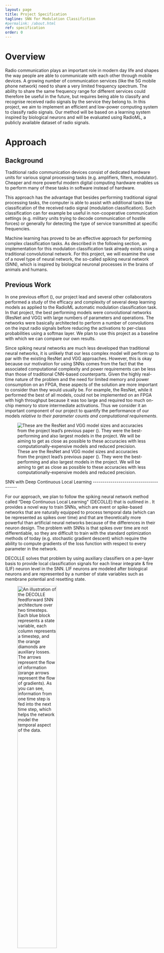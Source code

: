 ```yaml
---
layout: page
title: Project Specification 
tagline: SNN for Modulation Classifiction
#permalink: /about.html
ref: specification 
order: 0
---
```





Overview
========

Radio communication plays an important role in modern day life and
shapes the way people are able to communicate with each other through
mobile devices. A growing number of communication services (like the 5G
mobile phone network) need to share a very limited frequency spectrum.
The ability to share the same frequency range for different services
could therefore be useful in the future, but requires being able to
classify and recognise received radio signals by the service they belong
to. In this project, we aim to implement an efficient and low-power
computing system to classify radio signals. Our method will be based on
a learning system inspired by biological neurons and will be evaluated
using RadioML, a publicly available dataset of radio signals.

Approach
========

Background
----------

Traditional radio communication devices consist of dedicated hardware
units for various signal processing tasks (e.g. amplifiers, filters,
modulator). Cheaper and more powerful modern digital computing hardware
enables us to perform many of these tasks in software instead of
hardware.

This approach has the advantage that besides performing traditional
signal processing tasks, the computer is able to assist with additional
tasks like classification of the received radio signal (modulation
classification). Such classification can for example be useful in
non-cooperative communication settings (e.g. military units trying to
decode communication of hostile forces) or generally for detecting the
type of service transmitted at specific frequencies.

Machine learning has proved to be an effective approach for performing
complex classification tasks. As described in the following section, an
implementation for this modulation classification task already exists
using a traditional convolutional network. For this project, we will
examine the use of a novel type of neural network, the so-called spiking
neural network (SNN), which is inspired by biological neuronal processes
in the brains of animals and humans.

Previous Work
-------------

In one previous effort (), our project lead and several other
collaborators performed a study of the efficacy and complexity of
several deep learning models as applied to the RadioML automatic
modulation classification task. In that project, the best performing
models were convolutional networks (ResNet and VGG) with large numbers
of parameters and operations. The networks were basically architected to
perform a number of convolutions on the input radio signals before
reducing the activations to per-class probabilities using a softmax
layer. We plan to use this project as a baseline with which we can
compare our own results.

Since spiking neural networks are much less developed than traditional
neural networks, it is unlikely that our less complex model will perform
up to par with the existing ResNet and VGG approaches. However, this is
okay because our motivation for using SNNs comes from the fact that the
associated computational complexity and power requirements can be less
than those of traditional CNN-based counterparts. Given the highly
real-time nature of the problem and the need for limited memory and
power consumption on an FPGA, these aspects of the solution are more
important to consider than they would usually be. For example, the
ResNet, while it performed the best of all models, could not be
implemented on an FPGA with high throughput because it was too large and
required too much on-chip memory to store intermediate activations. Thus
we consider it an important component of our project to quantify the
performance of our models *relative to their parameter counts and
computational requirements*.

<figure>
<img src="resnet_vgg_accuracies.png" alt="These are the ResNet and VGG model sizes and accuracies from the project lead’s previous paper (). They were the best-performing and also largest models in the project. We will be aiming to get as close as possible to these accuracies with less computationally-expensive models and reduced precision." /><figcaption>These are the ResNet and VGG model sizes and accuracies from the project lead’s previous paper (<span class="citation" data-cites="previouswork"></span>). They were the best-performing and also largest models in the project. We will be aiming to get as close as possible to these accuracies with less computationally-expensive models and reduced precision.</figcaption>
</figure>SNN with Deep Continuous Local Learning
---------------------------------------

For our approach, we plan to follow the spiking neural network method
called “Deep Continuous Local Learning" (DECOLLE) that is outlined in .
It provides a novel way to train SNNs, which are event or spike-based
networks that are naturally equipped to process temporal data (which can
be represented as spikes over time) and that are theoretically more
powerful than artificial neural networks because of the differences in
their neuron design. The problem with SNNs is that spikes over time are
not differentiable, so they are difficult to train with the standard
optimization methods of today (e.g. stochastic gradient descent) which
require the ability to compute gradients of the loss function with
respect to every parameter in the network.

DECOLLE solves that problem by using auxiliary classifiers on a
per-layer basis to provide local classification signals for each linear
integrate & fire (LIF) neuron level in the SNN. LIF neurons are modeled
after biological neurons and are represented by a number of state
variables such as membrane potential and resetting state.

<figure>
<img src="snn_feedforward.png" alt="An illustration of the DECOLLE feedforward SNN architecture over two timesteps. Each blue block represents a state variable, each column represents a timestep, and the orange diamonds are auxiliary losses. The arrows represent the flow of information (orange arrows represent the flow of gradients). As you can see, information from one time step is fed into the next time step, which helps the network model the temporal aspect of the data." style="width:55.0%" /><figcaption>An illustration of the DECOLLE feedforward SNN architecture over two timesteps. Each blue block represents a state variable, each column represents a timestep, and the orange diamonds are auxiliary losses. The arrows represent the flow of information (orange arrows represent the flow of gradients). As you can see, information from one time step is fed into the next time step, which helps the network model the temporal aspect of the data.</figcaption>
</figure>Project Parts
-------------

We intend to build off of the code provided by the authors of the
DECOLLE paper, extending their work according to the following sequence
of steps:

-   Implementing a larger spiking neural network for RadioML based on
    the dcll library, which is modeled after the VGG network
    architecture used in .

-   Optimizing this network for RadioML classification accuracy by
    tuning various hyperparameters like learning rate, momentum, etc.

-   Extending the Brevitas quantization library to support spiking
    neural networks

-   Training a quantized version of the RadioML SNN and optimizing it
    for model size, memory bandwidth, and speed while maintaining as
    high of an accuracy as possible

Further Extensions
------------------

Eventually, the model created for this project should be able to run on
dedicated hardware (e.g. to be used in Sofware Defined Radios) which
means that similarly to the VGG used in *Previous Work*, an FPGA
implementation will be desirable.

FPGAs are customizable computer chips that can be programmed for
specific purposes using a hardware description language. Compared to
processors where the hardware structure is fixed and only software can
be modified, an FPGA allows the programmer to adapt the configuration
and wiring of the entire computer chip to the needs of the project. Due
to this property, FPGAs deviate from the standard sequential processor
model and can perform many separate operations in parallel which makes
FPGAs well suited for the implementation of neural networks.

There is some uncertainty in this project around how easy it will be to
adapt the Brevitas library for spiking neural networks. If it turns out
that no considerable progress is made in this regard, we may revise the
schedule and focus on the FPGA implementation of the RadioML SNN instead
of its quantization.

Project Objectives
==================

Our overall objective is to train an SNN model which approximates
previous VGG/ResNet accuracies on RadioML modulation classification and
train a quantized version of the same network to optimize for computing
power and memory. We plan to work toward our large-scale goal by
producing the following results:

-   <span class="sans-serif">**An SNN network for RadioML trained using
    DECOLLE:**</span>  
    Based on the dcll Python library provided with , we plan to create a
    model trained using the RadioML dataset for modulation
    classification. This model will be evaluated on accuracy.

-   <span class="sans-serif">**A quantized version of the SNN network
    for RadioML:**</span>  
    In order to prepare the SNN for effective and fast computation, we
    intend to create a quantized version of the neural network using the
    Python library Brevitas. This network will be evaluated on its
    required space, computational efficiency (timing) and accuracy.

For more details about the milestones, deliverables, and schedule, see
section <a href="#sec:schedule" data-reference-type="ref" data-reference="sec:schedule">[sec:schedule]</a>.

Feasibility and Risks
=====================

Performance
-----------

In one sense, there is a risk that the DECOLLE spiking neural network
will not perform well on the RadioML dataset, as SNNs are difficult to
train and do not currently produce results on par with traditional deep
learning schemes. We would likely need to develop or utilize new
SNN-based optimization methods in order to resolve this; however, that
is not the focus of this project. Here we are primarily interested in
seeing how well we can do with the current training methods, and
potentially quantifying the performance gains (in terms of compute and
memory) of DECOLLE over VGG, with and without quantization.

Training Time / Hyperparameter Tuning
-------------------------------------

Another difficulty and contributor to risk stems from the fact that deep
learning methods require a significant amount of training time, meaning
there is a long turnaround before we are able to see a result – and the
result might not even be good or valid (due to implementation error,
poorly-chosen hyperparameters, or the limitations of the method).
Optimizing hyperparameters to get good training results may require many
iterations of the same training process which can potentially delay
project progress. We will try to alleviate this problem by making
healthy use of the GPU cluster, where we have the ability to run
multiple experiments in parallel for faster development, and by
allocating sufficient time for the tedious process of hyperparameter
tuning in the schedule.

Group Management
================

We plan to make decisions by consensus (taking into account the advice
of our project lead) and to communicate via Slack channel, making Skype
calls as necessary. We will report weekly progress to our project lead
via Slack.

Progress will be monitored using the milestone schedule. If we
experience significant delays of our milestones due to problems
encountered, we may revise the schedule and focus our efforts on
creating an optimized RadioML SNN (without quantization). In case the
Brevitas implementation causes problems in particular, we may instead
develop an FPGA implementation of the RadioML SNN and leave the
quantization as a further extension to the project for teams later on.

Owen’s main focus will be the implementation of the SNN in PyTorch using
the DCLL library while Simon will work on the quantization of SNNs using
Brevitas. We recognize that there is some uncertainty around the areas
with the most time-consuming challenges for the project. Therefore, this
division is tentative and we will stay in regular contact throughout the
project to combine our efforts in overcoming the main challenges.

Project Development
===================

Software Components
-------------------

Development for this project is mostly software-based. These are the
main software components that we will use:

-   **<span class="sans-serif">dcll</span>**, a Python library built on
    top of PyTorch implementing spiking neural networks and the DECOLLE
    learning rule

-   **<span class="sans-serif">Brevitas</span>**, a Python library based
    on PyTorch for quantization-aware training of neural networks

-   **<span class="sans-serif">Vivado HLS</span>**, a software package
    for high level synthesis and simulation of hardware designs for
    FPGAs

Owen will focus more on the adaptation of the dcll library, while Simon
will be working with Brevitas. Nevertheless, since many of the software
components are related, we will both be involved with all major parts of
the project.

Resources
---------

The training of neural networks can be computationally very expensive
and works best on GPU clusters maintained for this purpose. For this
project we will have access to the GPU cluster run by the university.

The codebase will be maintained on a shared GitHub repository to allow
for effective collaboration and version control. Documentation for our
codebase will be maintained using README files in markdown format which
allows us to integrate code and documentation effectively within the
same repository.

Additionally, a project website will be created containing a project
description and links to the codebase. Reports documenting our project
results will also be published on the project website.

Schedule
========

In this section we outline the schedule for the project. Table
<a href="#milestone_summary" data-reference-type="ref" data-reference="milestone_summary">[milestone_summary]</a>
provides a summary, while a more detailed description can be found
below.

<span id="sec:schedule" label="sec:schedule">\[sec:schedule\]</span>

<table>
<caption>Summary of milestone/deliverable schedule</caption>
<thead>
<tr class="header">
<th style="text-align: left;"><strong><span class="sans-serif">Week</span></strong></th>
<th style="text-align: left;"><strong><span class="sans-serif">Type</span></strong></th>
<th style="text-align: left;"><strong><span class="sans-serif">Description</span></strong></th>
<th style="text-align: left;"><strong><span class="sans-serif"></span></strong></th>
</tr>
</thead>
<tbody>
<tr class="odd">
<td style="text-align: left;">4</td>
<td style="text-align: left;">Milestone</td>
<td style="text-align: left;">Train SNN (DCLL lib) with MNIST dataset</td>
<td style="text-align: left;">Simon</td>
</tr>
<tr class="even">
<td style="text-align: left;"></td>
<td style="text-align: left;">Milestone</td>
<td style="text-align: left;">Preprocess and load RadioML dataset for SNN</td>
<td style="text-align: left;">Owen</td>
</tr>
<tr class="odd">
<td style="text-align: left;">5</td>
<td style="text-align: left;">Milestone</td>
<td style="text-align: left;">Get familiar with Brevitas library</td>
<td style="text-align: left;">Simon</td>
</tr>
<tr class="even">
<td style="text-align: left;"></td>
<td style="text-align: left;">Milestone</td>
<td style="text-align: left;">Get familiar with the DCLL codebase</td>
<td style="text-align: left;">Owen</td>
</tr>
<tr class="odd">
<td style="text-align: left;">6</td>
<td style="text-align: left;">Milestone</td>
<td style="text-align: left;">Extend Brevitas for usage with SNNs from dcll library</td>
<td style="text-align: left;">Simon</td>
</tr>
<tr class="even">
<td style="text-align: left;"></td>
<td style="text-align: left;">Milestone</td>
<td style="text-align: left;">Adapt SNN for RadioML using DCLL PyTorch library</td>
<td style="text-align: left;">Owen</td>
</tr>
<tr class="odd">
<td style="text-align: left;">7</td>
<td style="text-align: left;">Deliverable</td>
<td style="text-align: left;">Hyperparameter tuning of SNN for RadioML</td>
<td style="text-align: left;">Simon</td>
</tr>
<tr class="even">
<td style="text-align: left;"></td>
<td style="text-align: left;">Deliverable</td>
<td style="text-align: left;">Hyperparameter tuning of SNN for RadioML</td>
<td style="text-align: left;">Owen</td>
</tr>
<tr class="odd">
<td style="text-align: left;">8</td>
<td style="text-align: left;">Milestone</td>
<td style="text-align: left;">Adapt RadioML SNN for quantization in Brevitas</td>
<td style="text-align: left;">Simon</td>
</tr>
<tr class="even">
<td style="text-align: left;"></td>
<td style="text-align: left;">Milestone</td>
<td style="text-align: left;">Tuning of architecture parameters for RadioML SNN</td>
<td style="text-align: left;">Owen</td>
</tr>
<tr class="odd">
<td style="text-align: left;">9</td>
<td style="text-align: left;">Deliverable</td>
<td style="text-align: left;">Optimize quantized version of RadioML SNN</td>
<td style="text-align: left;">Simon</td>
</tr>
<tr class="even">
<td style="text-align: left;"></td>
<td style="text-align: left;">Deliverable</td>
<td style="text-align: left;">Optimize quantized version of RadioML SNN</td>
<td style="text-align: left;">Owen</td>
</tr>
<tr class="odd">
<td style="text-align: left;">10</td>
<td style="text-align: left;">Deliverable</td>
<td style="text-align: left;">Final report and video (focus: quantization)</td>
<td style="text-align: left;">Simon</td>
</tr>
<tr class="even">
<td style="text-align: left;"></td>
<td style="text-align: left;">Deliverable</td>
<td style="text-align: left;">Final report and video (focus: SNN implementation)</td>
<td style="text-align: left;">Owen</td>
</tr>
</tbody>
</table>

<span id="milestone_summary"
label="milestone_summary">\[milestone\_summary\]</span>

Week 4
======

**<span class="sans-serif">Simon</span>**:

<table>
<tbody>
<tr class="odd">
<td style="text-align: left;">:</td>
<td style="text-align: left;">Train SNN (DCLL lib) with MNIST dataset.</td>
</tr>
<tr class="even">
<td style="text-align: left;">:</td>
<td style="text-align: left;">Have an SNN network that can be run on the MNIST dataset on the GPU cluster.</td>
</tr>
</tbody>
</table>

<span class="sans-serif">**Owen**</span>:

<table>
<tbody>
<tr class="odd">
<td style="text-align: left;">:</td>
<td style="text-align: left;">Preprocess and load RadioML dataset for SNN.</td>
</tr>
<tr class="even">
<td style="text-align: left;">:</td>
<td style="text-align: left;">Have the RadioML data on the GPU cluster in a form that can be fed to the SNN.</td>
</tr>
</tbody>
</table>

Week 5
======

<span class="sans-serif">**Simon**</span>:

<table>
<tbody>
<tr class="odd">
<td style="text-align: left;">:</td>
<td style="text-align: left;">Get familiar with Brevitas library.</td>
</tr>
<tr class="even">
<td style="text-align: left;">:</td>
<td style="text-align: left;">Written report including a description of which functionality Brevitas offers, how the codebase of Brevitas is organized, how it is used for regular neural networks and outline on where extensions for spiking neural networks will have to be made.</td>
</tr>
</tbody>
</table>

<span class="sans-serif">**Owen**</span>:

<table>
<tbody>
<tr class="odd">
<td style="text-align: left;">:</td>
<td style="text-align: left;">Get familiar with the DCLL codebase, determine which parts of the code will need to be changed in order to create a VGG-like SNN architecture using DCLL modules.</td>
</tr>
<tr class="even">
<td style="text-align: left;">:</td>
<td style="text-align: left;">Written report which includes a high-level overview of the different parts of the code and a description of which specific files and functions will need to be changed or utilized in order to define a VGG-like architecture for use with RadioML.</td>
</tr>
</tbody>
</table>

Week 6
======

<span class="sans-serif">**Simon**</span>:

<table>
<tbody>
<tr class="odd">
<td style="text-align: left;">:</td>
<td style="text-align: left;">Extend Brevitas for usage with spiking neural networks from dcll library.</td>
</tr>
<tr class="even">
<td style="text-align: left;">:</td>
<td style="text-align: left;">Have a trained quantized version of the MNIST network for different bit sizes (16-, 8- and 4-bit) and report on accuracy achieved.</td>
</tr>
</tbody>
</table>

<span class="sans-serif">**Owen**</span>:

<table>
<tbody>
<tr class="odd">
<td style="text-align: left;">:</td>
<td style="text-align: left;">Adapt SNN for RadioML using DCLL PyTorch library.</td>
</tr>
<tr class="even">
<td style="text-align: left;">:</td>
<td style="text-align: left;">Have a first SNN modeled after VGG that can be trained on RadioML data (ignoring actual performance at this point).</td>
</tr>
</tbody>
</table>

Week 7 - Deliverable
====================

<span class="sans-serif">**Owen & Simon**</span>:

<table>
<tbody>
<tr class="odd">
<td style="text-align: left;">:</td>
<td style="text-align: left;">Hyperparameter tuning of SNN for RadioML</td>
</tr>
<tr class="even">
<td style="text-align: left;"></td>
<td style="text-align: left;">Explore different versions for hyperparameters focusing on learning rate, learning rate decay schedule, optimizers, momentum, batch size, etc. to optimize achieved accuracy of the network.</td>
</tr>
<tr class="odd">
<td style="text-align: left;">:</td>
<td style="text-align: left;">Classify RadioML data by modulation with at least, say, 60% accuracy on the test set (which corresponds to the worst performance reported in the previous work).</td>
</tr>
<tr class="even">
<td style="text-align: left;">:</td>
<td style="text-align: left;">Report on architecture, implementation and hyperparameters for the model and discuss resulting accuracy.</td>
</tr>
</tbody>
</table>

Week 8
======

<span class="sans-serif">**Simon**</span>:

<table>
<tbody>
<tr class="odd">
<td style="text-align: left;">:</td>
<td style="text-align: left;">Adapt RadioML SNN for quantization in Brevitas.</td>
</tr>
<tr class="even">
<td style="text-align: left;">:</td>
<td style="text-align: left;">Have a trained quantized version of RadioML SNN in Brevitas (without focusing on accuracy at this point).</td>
</tr>
</tbody>
</table>

<span class="sans-serif">**Owen**</span>:

<table>
<tbody>
<tr class="odd">
<td style="text-align: left;">:</td>
<td style="text-align: left;">Tuning of architecture parameters for RadioML SNN</td>
</tr>
<tr class="even">
<td style="text-align: left;"></td>
<td style="text-align: left;">Hyperparameter tuning can be a very time-consuming and tedious process. Therefore, we schedule this week to continue experimentation, focusing on modifications and optimizations of the model architecture.</td>
</tr>
<tr class="odd">
<td style="text-align: left;">:</td>
<td style="text-align: left;">Have optimized RadioML SNN with highest achieved accuracy, update report with results.</td>
</tr>
</tbody>
</table>

Week 9 - Deliverable
====================

<span class="sans-serif">**Owen & Simon**</span>:

<table>
<tbody>
<tr class="odd">
<td style="text-align: left;">:</td>
<td style="text-align: left;">Optimize quantized version of RadioML SNN.</td>
</tr>
<tr class="even">
<td style="text-align: left;"></td>
<td style="text-align: left;">Experiment with the Brevitas model for RadioML to reduce model size while maintaining high accuracy.</td>
</tr>
<tr class="odd">
<td style="text-align: left;">:</td>
<td style="text-align: left;">Have optimized quantized RadioML SNN with highest achieved accuracy.</td>
</tr>
<tr class="even">
<td style="text-align: left;">:</td>
<td style="text-align: left;">Report on architecture, implementation and hyperparameters for quantized RadioML SNN.</td>
</tr>
</tbody>
</table>

Week 10 - Deliverable
=====================

**<span class="sans-serif">Owen & Simon</span>**:

<table>
<tbody>
<tr class="odd">
<td style="text-align: left;">:</td>
<td style="text-align: left;">Final report and video</td>
</tr>
<tr class="even">
<td style="text-align: left;">:</td>
<td style="text-align: left;">Submit final report and video addressing project progress, challenges, solutions and results.</td>
</tr>
</tbody>
</table>
